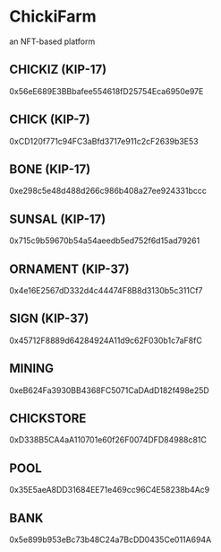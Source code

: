 # ChickiFarm
an NFT-based platform

## CHICKIZ (KIP-17)
0x56eE689E3BBbafee554618fD25754Eca6950e97E

## CHICK (KIP-7)
0xCD120f771c94FC3aBfd3717e911c2cF2639b3E53

## BONE (KIP-17)
0xe298c5e48d488d266c986b408a27ee924331bccc

## SUNSAL (KIP-17)
0x715c9b59670b54a54aeedb5ed752f6d15ad79261

## ORNAMENT (KIP-37)
0x4e16E2567dD332d4c44474F8B8d3130b5c311Cf7

## SIGN (KIP-37)
0x45712F8889d64284924A11d9c62F030b1c7aF8fC

## MINING
0xeB624Fa3930BB4368FC5071CaDAdD182f498e25D

## CHICKSTORE
0xD338B5CA4aA110701e60f26F0074DFD84988c81C

## POOL
0x35E5aeA8DD31684EE71e469cc96C4E58238b4Ac9

## BANK
0x5e899b953eBc73b48C24a7BcDD0435Ce011A694A
